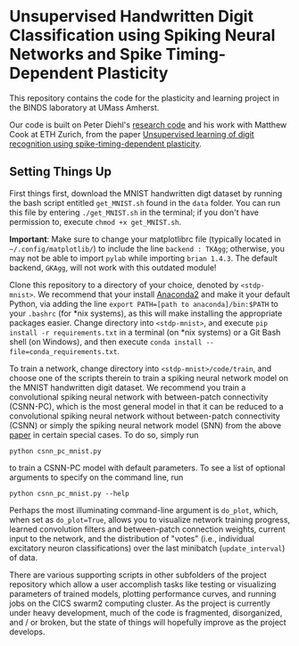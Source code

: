 # Unsupervised Handwritten Digit Classification using Spiking Neural Networks and Spike Timing-Dependent Plasticity

This repository contains the code for the plasticity and learning project in the BINDS laboratory at UMass Amherst.

Our code is built on Peter Diehl's [research code](https://github.com/peter-u-diehl/stdp-mnist) and his work with Matthew Cook at ETH Zurich, from the paper [Unsupervised learning of digit recognition using spike-timing-dependent plasticity](http://journal.frontiersin.org/article/10.3389/fncom.2015.00099/full#).

## Setting Things Up

First things first, download the MNIST handwritten digt dataset by running the bash script entitled `get_MNIST.sh` found in the `data` folder. You can run this file by entering `./get_MNIST.sh` in the terminal; if you don't have permission to, execute `chmod +x get_MNIST.sh`.

__Important__: Make sure to change your matplotlibrc file (typically located in `~/.config/matplotlib/`) to include the line `backend : TKAgg`; otherwise, you may not be able to import `pylab` while importing `brian 1.4.3`. The default backend, `GKAgg`, will not work with this outdated module!

Clone this repository to a directory of your choice, denoted by `<stdp-mnist>`. We recommend that your install [Anaconda2](https://www.continuum.io/downloads) and make it your default Python, via adding the line `export PATH=[path to anaconda]/bin:$PATH` to your `.bashrc` (for \*nix systems), as this will make installing the appropriate packages easier. Change directory into `<stdp-mnist>`, and execute `pip install -r requirements.txt` in a terminal (on \*nix systems) or a Git Bash shell (on Windows), and then execute `conda install --file=conda_requirements.txt`.

To train a network, change directory into `<stdp-mnist>/code/train`, and choose one of the scripts therein to train a spiking neural network model on the MNIST handwritten digit dataset. We recommend you train a convolutional spiking neural network with between-patch connectivity (CSNN-PC), which is the most general model in that it can be reduced to a convolutional spiking neural network without between-patch connectivity (CSNN) or simply the spiking neural network model (SNN) from the above [paper](http://journal.frontiersin.org/article/10.3389/fncom.2015.00099/full#) in certain special cases. To do so, simply run

```
python csnn_pc_mnist.py
```

to train a CSNN-PC model with default parameters. To see a list of optional arguments to specify on the command line, run

```
python csnn_pc_mnist.py --help
```

Perhaps the most illuminating command-line argument is `do_plot`, which, when set as `do_plot=True`, allows you to visualize network training progress, learned convolution filters and between-patch connection weights, current input to the network, and the distribution of "votes" (i.e., individual excitatory neuron classifications) over the last minibatch (`update_interval`) of data.

There are various supporting scripts in other subfolders of the project repository which allow a user accomplish tasks like testing or visualizing parameters of trained models, plotting performance curves, and running jobs on the CICS swarm2 computing cluster. As the project is currently under heavy development, much of the code is fragmented, disorganized, and / or broken, but the state of things will hopefully improve as the project develops.
